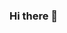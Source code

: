 ### Hi there 👋

<!--
**RahulPaliwal-09/RahulPaliwal-09** is a ✨ _special_ ✨ repository because its `README.md` (this file) appears on your GitHub profile.

Here are some ideas to get you started:

- 🔭 I’m currently working on full stack web developmemt.
- 🌱 I’m currently learning python and frontened .
- 👯 I’m looking to collaborate on .
- 🤔 I’m looking for help with dats structures
- 💬 Ask me about ...
- 📫 How to reach me: https://www.linkedin.com/in/rahul-paliwal-b4944a1b8/
- 😄 Pronouns: ...
- ⚡ Fun fact: ...
-->
